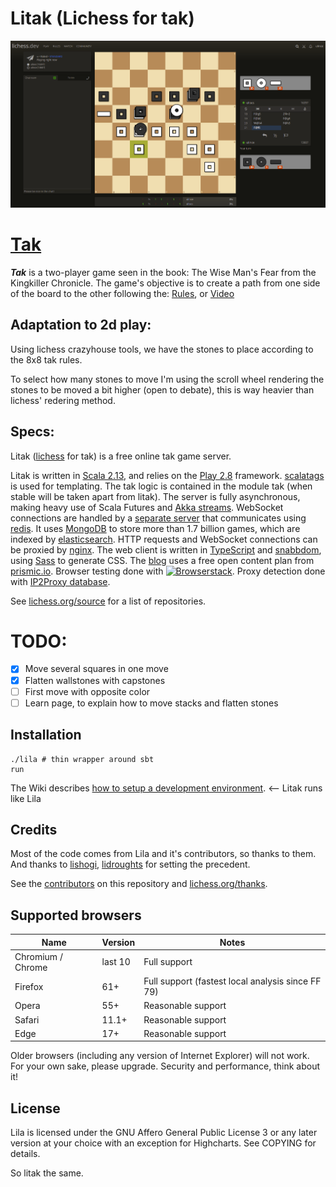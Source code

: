 # Litak (Lichess for tak)

<img src="./img/gameplay.png" alt="Lichess homepage" title="Lichess comes with light and dark theme, this screenshot shows both." />

# [Tak](https://en.wikipedia.org/wiki/Tak_(game))

***Tak*** is a two-player game seen in the book: The Wise Man's Fear from the Kingkiller Chronicle. The game's objective is to create a path from one side of the board to the other following the: [Rules](https://cheapass.com/wp-content/uploads/2016/07/Tak-Beta-Rules.pdf), or [Video](https://www.youtube.com/watch?v=iEXkpS-Q9dI)

## Adaptation to 2d play:

Using lichess crazyhouse tools, we have the stones to place according to the 8x8 tak rules. 

To select how many stones to move I'm using the scroll wheel rendering the stones to be moved a bit higher (open to debate), this is way heavier than lichess' redering method. 

## Specs:

Litak ([lichess](https://github.com/ornicar/lila) for tak) is a free online tak game server.

Litak is written in [Scala 2.13](https://www.scala-lang.org/),
and relies on the [Play 2.8](https://www.playframework.com/) framework.
[scalatags](https://www.lihaoyi.com/scalatags/) is used for templating.
The tak logic is contained in the module tak (when stable will be taken apart from litak).
The server is fully asynchronous, making heavy use of Scala Futures and [Akka streams](https://akka.io).
WebSocket connections are handled by a [separate server](https://github.com/ulince/litak-ws) that communicates using [redis](https://redis.io/).
It uses [MongoDB](https://mongodb.org) to store more than 1.7 billion games, which are indexed by [elasticsearch](https://github.com/elastic/elasticsearch).
HTTP requests and WebSocket connections can be proxied by [nginx](https://nginx.org).
The web client is written in [TypeScript](https://www.typescriptlang.org/) and [snabbdom](https://github.com/snabbdom/snabbdom), using [Sass](https://sass-lang.com/) to generate CSS.
The [blog](https://lichess.org/blog) uses a free open content plan from [prismic.io](https://prismic.io).
Browser testing done with [![Browserstack](https://raw.githubusercontent.com/ornicar/lila/master/public/images/browserstack.png)](https://www.browserstack.com).
Proxy detection done with [IP2Proxy database](https://www.ip2location.com/database/ip2proxy).

See [lichess.org/source](https://lichess.org/source) for a list of repositories.

# TODO:

- [x] Move several squares in one move
- [x] Flatten wallstones with capstones
- [ ] First move with opposite color
- [ ] Learn page, to explain how to move stacks and flatten stones

## Installation

```
./lila # thin wrapper around sbt
run
```

The Wiki describes [how to setup a development environment](https://github.com/ornicar/lila/wiki/Lichess-Development-Onboarding). <-- Litak runs like Lila

## Credits

Most of the code comes from Lila and it's contributors, so thanks to them. And thanks to [lishogi](https://github.com/WandererXII/lishogi), [lidroughts](https://github.com/RoepStoep/lidraughts) for setting the precedent.

See the [contributors](https://github.com/ornicar/lila/graphs/contributors) on this repository and [lichess.org/thanks](https://lichess.org/thanks).

## Supported browsers

| Name              | Version | Notes                                             |
| ----------------- | ------- | ------------------------------------------------- |
| Chromium / Chrome | last 10 | Full support                                      |
| Firefox           | 61+     | Full support (fastest local analysis since FF 79) |
| Opera             | 55+     | Reasonable support                                |
| Safari            | 11.1+   | Reasonable support                                |
| Edge              | 17+     | Reasonable support                                |

Older browsers (including any version of Internet Explorer) will not work.
For your own sake, please upgrade. Security and performance, think about it!

## License

Lila is licensed under the GNU Affero General Public License 3 or any later
version at your choice with an exception for Highcharts. See COPYING for
details.

So litak the same.